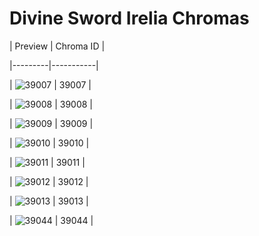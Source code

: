 # Divine Sword Irelia Chromas


| Preview | Chroma ID |

|---------|-----------|

| ![39007](https://raw.communitydragon.org/latest/plugins/rcp-be-lol-game-data/global/default/v1/champion-chroma-images/39/39007.png) | 39007 |

| ![39008](https://raw.communitydragon.org/latest/plugins/rcp-be-lol-game-data/global/default/v1/champion-chroma-images/39/39008.png) | 39008 |

| ![39009](https://raw.communitydragon.org/latest/plugins/rcp-be-lol-game-data/global/default/v1/champion-chroma-images/39/39009.png) | 39009 |

| ![39010](https://raw.communitydragon.org/latest/plugins/rcp-be-lol-game-data/global/default/v1/champion-chroma-images/39/39010.png) | 39010 |

| ![39011](https://raw.communitydragon.org/latest/plugins/rcp-be-lol-game-data/global/default/v1/champion-chroma-images/39/39011.png) | 39011 |

| ![39012](https://raw.communitydragon.org/latest/plugins/rcp-be-lol-game-data/global/default/v1/champion-chroma-images/39/39012.png) | 39012 |

| ![39013](https://raw.communitydragon.org/latest/plugins/rcp-be-lol-game-data/global/default/v1/champion-chroma-images/39/39013.png) | 39013 |

| ![39044](https://raw.communitydragon.org/latest/plugins/rcp-be-lol-game-data/global/default/v1/champion-chroma-images/39/39044.png) | 39044 |